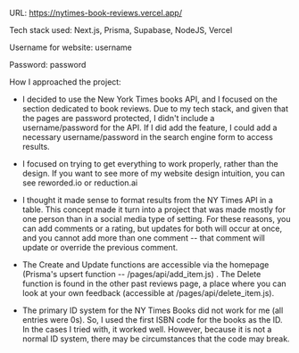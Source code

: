 URL: https://nytimes-book-reviews.vercel.app/


Tech stack used: Next.js, Prisma, Supabase, NodeJS, Vercel


Username for website: username

Password: password



How I approached the project:


- I decided to use the New York Times books API, and I focused on the section dedicated to book reviews. Due to my tech stack, and given that the pages are password protected, I didn't include a username/password for the API. If I did add the feature, I could add a necessary username/password in the search engine form to access results.

- I focused on trying to get everything to work properly, rather than the design. If you want to see more of my website design intuition, you can see reworded.io or reduction.ai

- I thought it made sense to format results from the NY Times API in a table. This concept made it turn into a project that was made mostly for one person than in a social media type of setting. For these reasons, you can add comments or a rating, but updates for both will occur at once, and you cannot add more than one comment -- that comment will update or override the previous comment. 

- The Create and Update functions are accessible via the homepage (Prisma's upsert function -- /pages/api/add_item.js) . The Delete function is found in the other past reviews page, a place where you can look at your own feedback (accessible at /pages/api/delete_item.js).

- The primary ID system for the NY Times Books did not work for me (all entries were 0s). So, I used the first ISBN code for the books as the ID. In the cases I tried with, it worked well. However, because it is not a normal ID system, there may be circumstances that the code may break.

